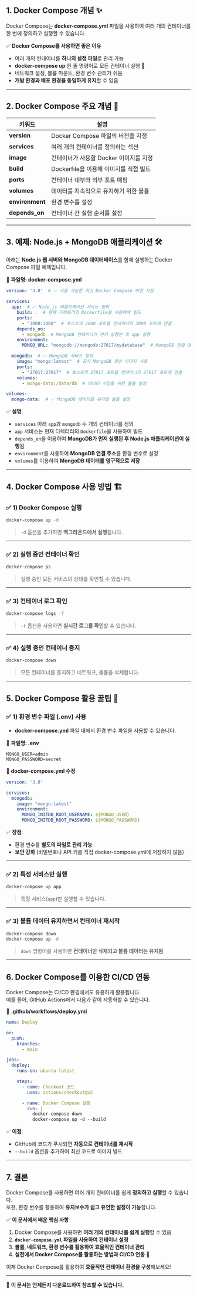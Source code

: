 
## 1. Docker Compose 개념 ✨

Docker Compose는 **docker-compose.yml** 파일을 사용하여 여러 개의 컨테이너를 한 번에 정의하고 실행할 수 있습니다.

✅ **Docker Compose를 사용하면 좋은 이유**
- 여러 개의 컨테이너를 **하나의 설정 파일**로 관리 가능
- **docker-compose up** 한 줄 명령어로 모든 컨테이너 실행 🚀
- 네트워크 설정, 볼륨 마운트, 환경 변수 관리가 쉬움
- **개발 환경과 배포 환경을 동일하게 유지**할 수 있음

---

## 2. Docker Compose 주요 개념 📌

| 키워드 | 설명 |
|--------|------|
| **version** | Docker Compose 파일의 버전을 지정 |
| **services** | 여러 개의 컨테이너를 정의하는 섹션 |
| **image** | 컨테이너가 사용할 Docker 이미지를 지정 |
| **build** | Dockerfile을 이용해 이미지를 직접 빌드 |
| **ports** | 컨테이너 내부와 외부 포트 매핑 |
| **volumes** | 데이터를 지속적으로 유지하기 위한 볼륨 |
| **environment** | 환경 변수를 설정 |
| **depends_on** | 컨테이너 간 실행 순서를 설정 |

---

## 3. 예제: Node.js + MongoDB 애플리케이션 🛠️

아래는 **Node.js 웹 서버와 MongoDB 데이터베이스**를 함께 실행하는 Docker Compose 파일 예제입니다.

📌 **파일명: docker-compose.yml**
```yaml
version: '3.8'  # ✅ 사용 가능한 최신 Docker Compose 버전 지정

services:
  app:  # ✅ Node.js 애플리케이션 서비스 정의
    build: .  # 현재 디렉토리의 Dockerfile을 사용하여 빌드
    ports:
      - "3000:3000"  # 호스트의 3000 포트를 컨테이너의 3000 포트에 연결
    depends_on:
      - mongodb  # MongoDB 컨테이너가 먼저 실행된 후 app 실행
    environment:
      MONGO_URL: "mongodb://mongodb:27017/mydatabase"  # MongoDB 연결 URL

  mongodb:  # ✅ MongoDB 서비스 정의
    image: "mongo:latest"  # 공식 MongoDB 최신 이미지 사용
    ports:
      - "27017:27017"  # 호스트의 27017 포트를 컨테이너의 27017 포트에 연결
    volumes:
      - mongo-data:/data/db  # 데이터 저장을 위한 볼륨 설정

volumes:
  mongo-data:  # ✅ MongoDB 데이터를 유지할 볼륨 설정
```

✅ **설명**:
- `services` 아래 `app`과 `mongodb` 두 개의 컨테이너를 정의
- `app` 서비스는 현재 디렉터리의 `Dockerfile`을 사용하여 빌드
- `depends_on`을 이용하여 **MongoDB가 먼저 실행된 후 Node.js 애플리케이션이 실행**됨
- `environment`를 사용하여 **MongoDB 연결 주소**를 환경 변수로 설정
- `volumes`를 이용하여 **MongoDB 데이터를 영구적으로 저장**

---

## 4. Docker Compose 사용 방법 🏗️

### ✅ **1) Docker Compose 실행**
```sh
docker-compose up -d
```
> `-d` 옵션을 추가하면 **백그라운드에서 실행**됩니다.

---

### ✅ **2) 실행 중인 컨테이너 확인**
```sh
docker-compose ps
```
> 실행 중인 모든 서비스의 상태를 확인할 수 있습니다.

---

### ✅ **3) 컨테이너 로그 확인**
```sh
docker-compose logs -f
```
> `-f` 옵션을 사용하면 **실시간 로그를 확인**할 수 있습니다.

---

### ✅ **4) 실행 중인 컨테이너 중지**
```sh
docker-compose down
```
> 모든 컨테이너를 중지하고 네트워크, 볼륨을 삭제합니다.

---

## 5. Docker Compose 활용 꿀팁 🎯

### ✅ **1) 환경 변수 파일 (.env) 사용**
- **docker-compose.yml** 파일 내에서 환경 변수 파일을 사용할 수 있습니다.

📌 **파일명: .env**
```
MONGO_USER=admin
MONGO_PASSWORD=secret
```

📌 **docker-compose.yml 수정**
```yaml
version: '3.8'

services:
  mongodb:
    image: "mongo:latest"
    environment:
      MONGO_INITDB_ROOT_USERNAME: ${MONGO_USER}
      MONGO_INITDB_ROOT_PASSWORD: ${MONGO_PASSWORD}
```

✅ **장점**:
- 환경 변수를 **별도의 파일로 관리 가능**
- **보안 강화** (비밀번호나 API 키를 직접 docker-compose.yml에 저장하지 않음)

---

### ✅ **2) 특정 서비스만 실행**
```sh
docker-compose up app
```
> 특정 서비스(`app`)만 실행할 수 있습니다.

---

### ✅ **3) 볼륨 데이터 유지하면서 컨테이너 재시작**
```sh
docker-compose down
docker-compose up -d
```
> `down` 명령어를 사용하면 **컨테이너만 삭제되고 볼륨 데이터는 유지됨**

---

## 6. Docker Compose를 이용한 CI/CD 연동

Docker Compose는 CI/CD 환경에서도 유용하게 활용됩니다.  
예를 들어, GitHub Actions에서 다음과 같이 자동화할 수 있습니다.

📌 **.github/workflows/deploy.yml**
```yaml
name: Deploy

on:
  push:
    branches:
      - main

jobs:
  deploy:
    runs-on: ubuntu-latest

    steps:
      - name: Checkout 코드
        uses: actions/checkout@v2

      - name: Docker Compose 실행
        run: |
          docker-compose down
          docker-compose up -d --build
```

✅ **이점**:
- GitHub에 코드가 푸시되면 **자동으로 컨테이너를 재시작**
- `--build` 옵션을 추가하여 최신 코드로 이미지 빌드

---

## 7. 결론

Docker Compose를 사용하면 여러 개의 컨테이너를 쉽게 **정의하고 실행**할 수 있습니다.  
또한, 환경 변수를 활용하여 **유지보수가 쉽고 유연한 설정이 가능**합니다.

✅ **이 문서에서 배운 핵심 사항**
1. Docker Compose를 사용하면 **여러 개의 컨테이너를 쉽게 실행**할 수 있음
2. **`docker-compose.yml` 파일을 사용하여 컨테이너 설정**
3. **볼륨, 네트워크, 환경 변수를 활용하여 효율적인 컨테이너 관리**
4. **실전에서 Docker Compose를 활용하는 방법과 CI/CD 연동** 🚀

이제 Docker Compose를 활용하여 **효율적인 컨테이너 환경을 구성**해보세요!

---

🔹 **이 문서는 언제든지 다운로드하여 참조할 수 있습니다.**
